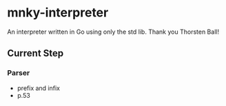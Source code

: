 # mnky-interpreter

An interpreter written in Go using only the std lib. Thank you Thorsten Ball!

## Current Step

### Parser

- prefix and infix
- p.53

<!-- ```bash
  lexer.go
``` -->
